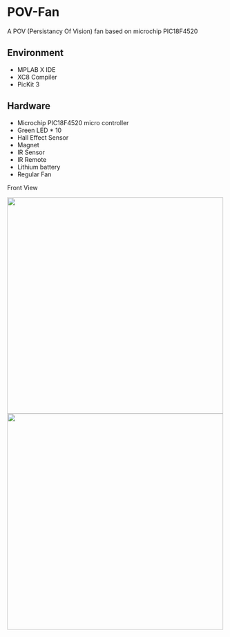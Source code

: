 # POV-Fan
A POV (Persistancy Of Vision) fan based on microchip PIC18F4520

## Environment
* MPLAB X IDE
* XC8 Compiler
* PicKit 3

## Hardware
* Microchip PIC18F4520 micro controller
* Green LED * 10
* Hall Effect Sensor
* Magnet
* IR Sensor
* IR Remote
* Lithium battery
* Regular Fan

Front View

<img src = 'https://i.imgur.com/yig7Dmu.jpg' width="500px">
<img src = 'https://i.imgur.com/4NQLHvr.jpg' width="500px">
